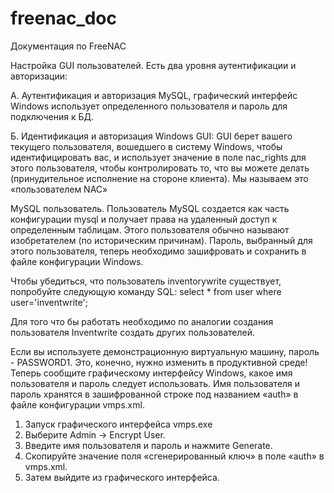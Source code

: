# freenac_doc
Документация по FreeNAC



Настройка GUI пользователей.
Есть два уровня аутентификации и авторизации:

А. Аутентификация и авторизация MySQL, графический интерфейс Windows использует определенного пользователя и пароль для подключения к БД.

Б. Идентификация и авторизация Windows GUI: GUI берет вашего текущего пользователя, вошедшего в систему Windows, чтобы идентифицировать вас, и использует значение в поле nac_rights для этого пользователя, чтобы контролировать то, что вы можете делать (принудительное исполнение на стороне клиента). Мы называем это «пользователем NAC»

MySQL пользователь.
Пользователь MySQL создается как часть конфигурации mysql и получает права на удаленный доступ к определенным таблицам. Этого пользователя обычно называют изобретателем (по историческим причинам). Пароль, выбранный для этого пользователя, теперь необходимо зашифровать и сохранить в файле конфигурации Windows.

Чтобы убедиться, что пользователь inventorywrite существует, попробуйте следующую команду SQL:
select * from user where user='inventwrite';

Для того что бы работать необходимо по аналогии создания пользователя Inventwrite создать других пользователей.

Если вы используете демонстрационную виртуальную машину, пароль - PASSWORD1. 
Это, конечно, нужно изменить в продуктивной среде! 
Теперь сообщите графическому интерфейсу Windows, какое имя пользователя и пароль следует использовать. 
Имя пользователя и пароль хранятся в зашифрованной строке под названием «auth» в файле конфигурации vmps.xml. 
1. Запуск графического интерфейса vmps.exe 
2. Выберите Admin -> Encrypt User. 
3. Введите имя пользователя и пароль и нажмите Generate. 
4. Скопируйте значение поля «сгенерированный ключ» в поле «auth» в vmps.xml. 
5. Затем выйдите из графического интерфейса.
